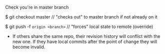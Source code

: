 Check you're in master branch

\$ git checkout master // "checks out" to master branch if not already on it

\$ git push -f `origin <branch>` // "forces" local state to remote (override)

- If others share the same repo, their revision history will conflict with the new one. If they have local commits after the point of change they will become invalid.
